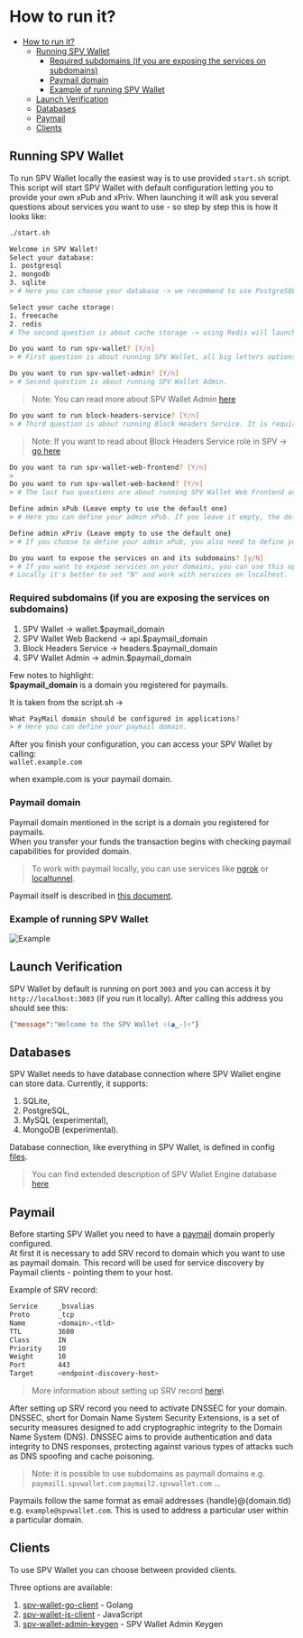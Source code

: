 # How to run it?

<!-- Table of Contents -->
- [How to run it?](#how-to-run-it)
  - [Running SPV Wallet](#running-spv-wallet)
    - [Required subdomains (if you are exposing the services on subdomains)](#required-subdomains-if-you-are-exposing-the-services-on-subdomains)
    - [Paymail domain](#paymail-domain)
    - [Example of running SPV Wallet](#example-of-running-spv-wallet)
  - [Launch Verification](#launch-verification)
  - [Databases](#databases)
  - [Paymail](#paymail)
  - [Clients](#clients)

## Running SPV Wallet

To run SPV Wallet locally the easiest way is to use provided `start.sh` script.\
This script will start SPV Wallet with default configuration letting you to provide your own xPub and xPriv.
When launching it will ask you several questions about services you want to use - so step by step this is how it looks like:

```bash
./start.sh
```

```bash
Welcome in SPV Wallet!
Select your database:
1. postgresql
2. mongodb
3. sqlite
> # Here you can choose your database -> we recommend to use PostgreSQL or SQLite as they are the most stable
```

```bash
Select your cache storage:
1. freecache
2. redis
# The second question is about cache storage -> using Redis will launch Redis server in Docker container.
```
  
```bash
Do you want to run spv-wallet? [Y/n]
> # First question is about running SPV Wallet, all big letters options are default.
```

```bash
Do you want to run spv-wallet-admin? [Y/n]
> # Second question is about running SPV Wallet Admin.
```

> Note: You can read more about SPV Wallet Admin [here](../spv-wallet-admin/README.md)

```bash
Do you want to run block-headers-service? [Y/n]
> # Third question is about running Block Headers Service. It is required to run allow SPV and work with BEEF transactions.
```

> Note: If you want to read about Block Headers Service role in SPV -> [go here](../block-headers-service/README.md)

```bash
Do you want to run spv-wallet-web-frontend? [Y/n]
>
Do you want to run spv-wallet-web-backend? [Y/n]
> # The last two questions are about running SPV Wallet Web Frontend and Backend. It will run refferential web custodial wallet.
```

```bash
Define admin xPub (Leave empty to use the default one)
> # Here you can define your admin xPub. If you leave it empty, the default one will be used.
```

```bash
Define admin xPriv (Leave empty to use the default one)
> # If you choose to define your admin xPub, you also need to define your admin xPriv here. It must match the xPub. If it won't match, you won't be able to authenticate in SPV Wallet Web Backend.
```

```bash
Do you want to expose the services on and its subdomains? [y/N]
> # If you want to expose services on your domains, you can use this option.
# Locally it's better to set "N" and work with services on localhost.
```

### Required subdomains (if you are exposing the services on subdomains)

1. SPV Wallet -> wallet.$paymail_domain
2. SPV Wallet Web Backend -> api.$paymail_domain
3. Block Headers Service -> headers.$paymail_domain
4. SPV Wallet Admin -> admin.$paymail_domain

Few notes to highlight: \
**$paymail_domain** is a domain you registered for paymails.

It is taken from the script.sh ->

```bash
What PayMail domain should be configured in applications?
> # Here you can define your paymail domain.
```

After you finish your configuration, you can access your SPV Wallet by calling:\
`wallet.example.com`

when example.com is your paymail domain.

### Paymail domain

Paymail domain mentioned in the script is a domain you registered for paymails.\
When you transfer your funds the transaction begins with checking paymail capabilities for provided domain.

> To work with paymail locally, you can use services like [ngrok](https://ngrok.com/) or [localtunnel](https://localtunnel.github.io/www/).

Paymail itself is described in [this document](#paymail).

### Example of running SPV Wallet

![Example](https://media.giphy.com/media/v1.Y2lkPTc5MGI3NjExZXRiOTFubjI0ejhveXV1cWxqZDBwNWQwZ2NvM3BtZjAxY2RpeTlqcCZlcD12MV9pbnRlcm5hbF9naWZfYnlfaWQmY3Q9Zw/1gFQRVvyw7HojqQWqf/giphy.gif)

## Launch Verification

SPV Wallet by default is running on port `3003` and you can access it by `http://localhost:3003` (if you run it locally).
After calling this address you should see this:

```json
{"message":"Welcome to the SPV Wallet ✌(◕‿-)✌"}
```

## Databases

SPV Wallet needs to have database connection where SPV Wallet engine can store data. Currently, it supports:

1. SQLite,
2. PostgreSQL,
3. MySQL (experimental),
4. MongoDB (experimental).

Database connection, like everything in SPV Wallet, is defined in config [files](configuration.md).

> You can find extended description of SPV Wallet Engine database [here](./engine/db/README.md)

## Paymail

Before starting SPV Wallet you need to have a [paymail](../../paymail/README.md) domain properly configured.\
At first it is necessary to add SRV record to domain which you want to use as paymail domain.
This record will be used for service discovery by Paymail clients - pointing them to your host.

Example of SRV record:

```bash
Service     _bsvalias
Proto       _tcp
Name        <domain>.<tld>
TTL         3600
Class       IN
Priority    10
Weight      10
Port        443
Target      <endpoint-discovery-host>
```

> More information about setting up SRV record [here](https://bsvalias.org/02-01-host-discovery.html)\

After setting up SRV record you need to activate DNSSEC for your domain. DNSSEC,
short for Domain Name System Security Extensions, is a set of security measures designed to add cryptographic integrity
to the Domain Name System (DNS). DNSSEC aims to provide authentication and data integrity to DNS responses,
protecting against various types of attacks such as DNS spoofing and cache poisoning.

> Note: it is possible to use subdomains as paymail domains e.g. `paymail1.spvwallet.com` `paymail2.spvwallet.com` ...

Paymails follow the same format as email addresses {handle}@{domain.tld} e.g. `example@spvwallet.com`. This is used to address a particular user within a particular domain.

## Clients

To use SPV Wallet you can choose between provided clients.

Three options are available:

1. [spv-wallet-go-client](../spv-wallet-go-client/README.md) - Golang
2. [spv-wallet-js-client](../spv-wallet-js-client/README.md) - JavaScript
3. [spv-wallet-admin-keygen](../spv-wallet-admin-keygen/README.md) - SPV Wallet Admin Keygen
